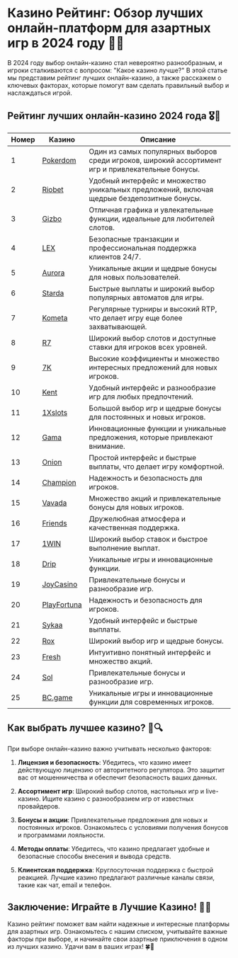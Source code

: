# Казино Рейтинг: Обзор лучших онлайн-платформ для азартных игр в 2024 году 🎰🌐

В 2024 году выбор онлайн-казино стал невероятно разнообразным, и игроки сталкиваются с вопросом: "Какое казино лучше?" В этой статье мы представим рейтинг лучших онлайн-казино, а также расскажем о ключевых факторах, которые помогут вам сделать правильный выбор и наслаждаться игрой.

## Рейтинг лучших онлайн-казино 2024 года 🎖️🌟

| Номер | Казино | Описание |
|-------|--------|----------|
| 1 | [Pokerdom](https://brandplay.link/4k77v2yx) | Один из самых популярных выборов среди игроков, широкий ассортимент игр и привлекательные бонусы. |
| 2 | [Riobet](https://brandplay.link/7xBLTPyj) | Удобный интерфейс и множество уникальных предложений, включая щедрые бездепозитные бонусы. |
| 3 | [Gizbo](https://brandplay.link/bprXw4YV) | Отличная графика и увлекательные функции, идеальные для любителей слотов. |
| 4 | [LEX](https://brandplay.link/zW4hdDFV) | Безопасные транзакции и профессиональная поддержка клиентов 24/7. |
| 5 | [Aurora](https://10trafic-stat2.com/click/668546556bcc6313411604bd/6766/13032/subaccount) | Уникальные акции и щедрые бонусы для новых пользователей. |
| 6 | [Starda](https://brandplay.link/fB7xwRFL) | Быстрые выплаты и широкий выбор популярных автоматов для игры. |
| 7 | [Kometa](https://brandplay.link/8ZymQJV8) | Регулярные турниры и высокий RTP, что делает игру еще более захватывающей. |
| 8 | [R7](https://brandplay.link/bMd3Yjsw) | Широкий выбор слотов и доступные ставки для игроков всех уровней. |
| 9 | [7K](https://brandplay.link/BvQyFShp) | Высокие коэффициенты и множество интересных предложений для новых игроков. |
| 10 | [Kent](https://brandplay.link/Fv2WP3js) | Удобный интерфейс и разнообразие игр для любых предпочтений. |
| 11 | [1Xslots](https://brandplay.link/hSB1khtr) | Большой выбор игр и щедрые бонусы для постоянных и новых игроков. |
| 12 | [Gama](https://brandplay.link/j6NMKsDz) | Инновационные функции и уникальные предложения, которые привлекают внимание. |
| 13 | [Onion](https://brandplay.link/zBGRVpQ9) | Простой интерфейс и быстрые выплаты, что делает игру комфортной. |
| 14 | [Champion](https://temon-gter.cfd/go/lRq?p80412p304504pcc44t17455) | Надежность и безопасность для игроков. |
| 15 | [Vavada](https://vavadapartner.pro/?promo=ea5c9275-6854-4505-94fc-95ab18221945-linkb2) | Множество акций и привлекательные бонусы для новых игроков. |
| 16 | [Friends](https://gofriends.vc/linkb2) | Дружелюбная атмосфера и качественная поддержка. |
| 17 | [1WIN](https://brandplay.link/smXVpBbG) | Широкий выбор ставок и быстрое выполнение выплат. |
| 18 | [Drip](https://drp-ircp01.com/c07e6a3db) | Уникальные игры и инновационные функции. |
| 19 | [JoyCasino](https://rpc30.call2me.pro/?/ru/registration?apkpop=0&partner=p24970p3291217pc98f) | Привлекательные бонусы и разнообразие игр. |
| 20 | [PlayFortuna](https://fortunapromo.net/alt/playfortuna/registration?0dc4a9362a71feb7e3f165fb8e766f70) | Надежность и безопасность для игроков. |
| 21 | [Sykaa](https://s-two-way.com/?source=linkb2&pid=30697) | Удобный интерфейс и быстрые выплаты. |
| 22 | [Rox](https://rox-pvwfpjgcxe.com/cb1ee18a5) | Широкий выбор игр и щедрые бонусы. |
| 23 | [Fresh](https://fresh-eumwkxwao.com/c3f7b485d) | Интуитивно понятный интерфейс и множество акций. |
| 24 | [Sol](https://sol-mmtdzfbaco.com/cb2415bca) | Привлекательные бонусы и разнообразие игр. |
| 25 | [BC.game](https://partnerbcgame.com/dcc53d441) | Уникальные игры и инновационные функции для современных игроков. |

## Как выбрать лучшее казино? 🤔🔍

При выборе онлайн-казино важно учитывать несколько факторов:

1. **Лицензия и безопасность**: Убедитесь, что казино имеет действующую лицензию от авторитетного регулятора. Это защитит вас от мошенничества и обеспечит безопасность ваших данных.

2. **Ассортимент игр**: Широкий выбор слотов, настольных игр и live-казино. Ищите казино с разнообразием игр от известных провайдеров.

3. **Бонусы и акции**: Привлекательные предложения для новых и постоянных игроков. Ознакомьтесь с условиями получения бонусов и программами лояльности.

4. **Методы оплаты**: Убедитесь, что казино предлагает удобные и безопасные способы внесения и вывода средств.

5. **Клиентская поддержка**: Круглосуточная поддержка с быстрой реакцией. Лучшие казино предлагают различные каналы связи, такие как чат, email и телефон.

## Заключение: Играйте в Лучшие Казино! 🌟🎉

Казино рейтинг поможет вам найти надежные и интересные платформы для азартных игр. Ознакомьтесь с нашим списком, учитывайте важные факторы при выборе, и начинайте свои азартные приключения в одном из лучших казино. Удачи вам в ваших играх! 🍀🎰
